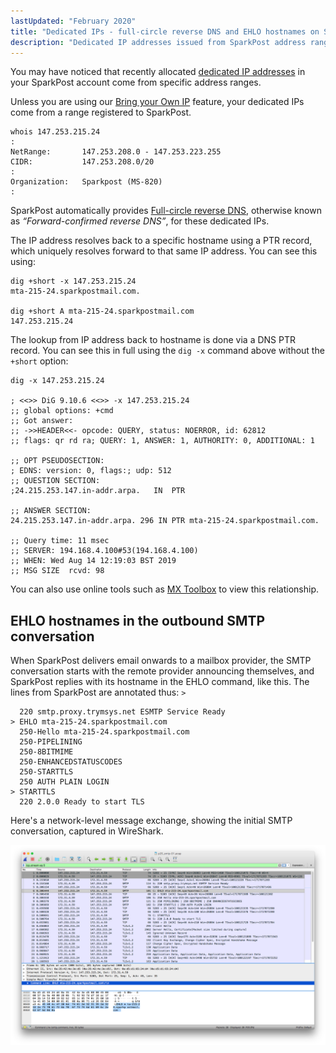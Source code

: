 ```yaml
---
lastUpdated: "February 2020"
title: "Dedicated IPs - full-circle reverse DNS and EHLO hostnames on SparkPost"
description: "Dedicated IP addresses issued from SparkPost address ranges automatically have Full Circle Reverse DNS"
---
```

You may have noticed that recently allocated [dedicated IP addresses](https://www.sparkpost.com/docs/deliverability/managing-dedicated-ip-pools/) in your SparkPost account come from specific address ranges. 

Unless you are using our [Bring your Own IP](https://www.sparkpost.com/docs/tech-resources/bring-your-own-ip/) feature, your dedicated IPs come from a range registered to SparkPost.

```
whois 147.253.215.24
:
NetRange:       147.253.208.0 - 147.253.223.255
CIDR:           147.253.208.0/20
:
Organization:   Sparkpost (MS-820)
:
```

SparkPost automatically provides [Full-circle reverse DNS](https://en.wikipedia.org/wiki/Forward-confirmed_reverse_DNS), otherwise known as _“Forward-confirmed reverse DNS”_, for these dedicated IPs.

The IP address resolves back to a specific hostname using a PTR record, which uniquely resolves forward to that same IP address. You can see this using:

```
dig +short -x 147.253.215.24
mta-215-24.sparkpostmail.com.

dig +short A mta-215-24.sparkpostmail.com
147.253.215.24
```

The lookup from IP address back to hostname is done via a DNS PTR record. You can see this in full using the `dig -x` command above without the `+short` option:

```
dig -x 147.253.215.24

; <<>> DiG 9.10.6 <<>> -x 147.253.215.24
;; global options: +cmd
;; Got answer:
;; ->>HEADER<<- opcode: QUERY, status: NOERROR, id: 62812
;; flags: qr rd ra; QUERY: 1, ANSWER: 1, AUTHORITY: 0, ADDITIONAL: 1

;; OPT PSEUDOSECTION:
; EDNS: version: 0, flags:; udp: 512
;; QUESTION SECTION:
;24.215.253.147.in-addr.arpa.	IN	PTR

;; ANSWER SECTION:
24.215.253.147.in-addr.arpa. 296 IN	PTR	mta-215-24.sparkpostmail.com.

;; Query time: 11 msec
;; SERVER: 194.168.4.100#53(194.168.4.100)
;; WHEN: Wed Aug 14 12:19:03 BST 2019
;; MSG SIZE  rcvd: 98
```

You can also use online tools such as [MX Toolbox](https://mxtoolbox.com/ReverseLookup.aspx/) to view this relationship.

## EHLO hostnames in the outbound SMTP conversation
When SparkPost delivers email onwards to a mailbox provider, the SMTP conversation starts with the remote provider announcing themselves, and SparkPost replies with its hostname in the EHLO command, like this. The lines from SparkPost are annotated thus: `>`
```
  220 smtp.proxy.trymsys.net ESMTP Service Ready
> EHLO mta-215-24.sparkpostmail.com
  250-Hello mta-215-24.sparkpostmail.com
  250-PIPELINING
  250-8BITMIME
  250-ENHANCEDSTATUSCODES
  250-STARTTLS
  250 AUTH PLAIN LOGIN
> STARTTLS
  220 2.0.0 Ready to start TLS
```

Here's a network-level message exchange, showing the initial SMTP conversation, captured in WireShark.

![](media/ded-ip-full-circle-dns/wireshark-screenshot.png)
